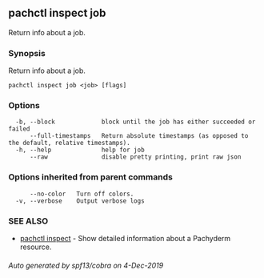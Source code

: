 ## pachctl inspect job

Return info about a job.

### Synopsis

Return info about a job.

```
pachctl inspect job <job> [flags]
```

### Options

```
  -b, --block             block until the job has either succeeded or failed
      --full-timestamps   Return absolute timestamps (as opposed to the default, relative timestamps).
  -h, --help              help for job
      --raw               disable pretty printing, print raw json
```

### Options inherited from parent commands

```
      --no-color   Turn off colors.
  -v, --verbose    Output verbose logs
```

### SEE ALSO

* [pachctl inspect](pachctl_inspect.md)	 - Show detailed information about a Pachyderm resource.

###### Auto generated by spf13/cobra on 4-Dec-2019
